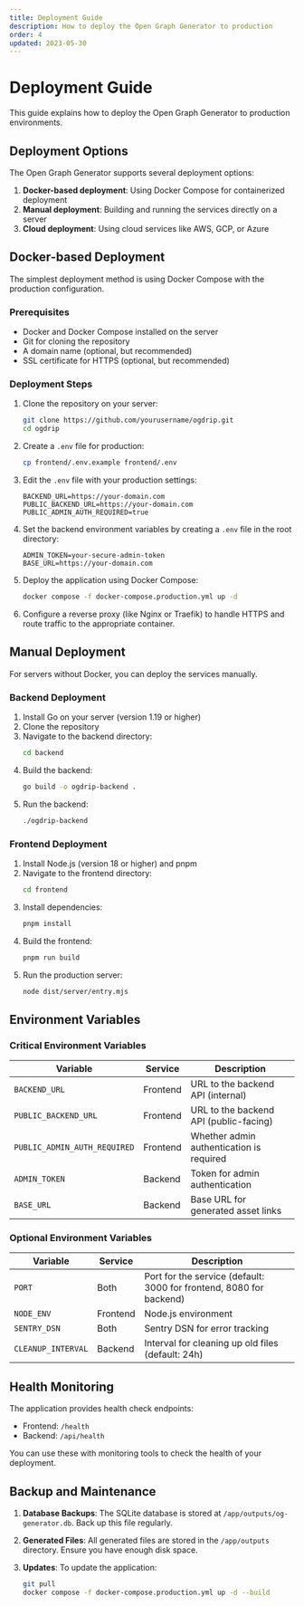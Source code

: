 ```yaml
---
title: Deployment Guide
description: How to deploy the Open Graph Generator to production
order: 4
updated: 2023-05-30
---
```


# Deployment Guide

This guide explains how to deploy the Open Graph Generator to production environments.

## Deployment Options

The Open Graph Generator supports several deployment options:

1. **Docker-based deployment**: Using Docker Compose for containerized deployment
2. **Manual deployment**: Building and running the services directly on a server
3. **Cloud deployment**: Using cloud services like AWS, GCP, or Azure

## Docker-based Deployment

The simplest deployment method is using Docker Compose with the production configuration.

### Prerequisites

- Docker and Docker Compose installed on the server
- Git for cloning the repository
- A domain name (optional, but recommended)
- SSL certificate for HTTPS (optional, but recommended)

### Deployment Steps

1. Clone the repository on your server:

   ```bash
   git clone https://github.com/yourusername/ogdrip.git
   cd ogdrip
   ```

2. Create a `.env` file for production:

   ```bash
   cp frontend/.env.example frontend/.env
   ```

3. Edit the `.env` file with your production settings:

   ```
   BACKEND_URL=https://your-domain.com
   PUBLIC_BACKEND_URL=https://your-domain.com
   PUBLIC_ADMIN_AUTH_REQUIRED=true
   ```

4. Set the backend environment variables by creating a `.env` file in the root directory:

   ```
   ADMIN_TOKEN=your-secure-admin-token
   BASE_URL=https://your-domain.com
   ```

5. Deploy the application using Docker Compose:

   ```bash
   docker compose -f docker-compose.production.yml up -d
   ```

6. Configure a reverse proxy (like Nginx or Traefik) to handle HTTPS and route traffic to the appropriate container.

## Manual Deployment

For servers without Docker, you can deploy the services manually.

### Backend Deployment

1. Install Go on your server (version 1.19 or higher)
2. Clone the repository
3. Navigate to the backend directory:
   ```bash
   cd backend
   ```
4. Build the backend:
   ```bash
   go build -o ogdrip-backend .
   ```
5. Run the backend:
   ```bash
   ./ogdrip-backend
   ```

### Frontend Deployment

1. Install Node.js (version 18 or higher) and pnpm
2. Navigate to the frontend directory:
   ```bash
   cd frontend
   ```
3. Install dependencies:
   ```bash
   pnpm install
   ```
4. Build the frontend:
   ```bash
   pnpm run build
   ```
5. Run the production server:
   ```bash
   node dist/server/entry.mjs
   ```

## Environment Variables

### Critical Environment Variables

| Variable                     | Service  | Description                              |
| ---------------------------- | -------- | ---------------------------------------- |
| `BACKEND_URL`                | Frontend | URL to the backend API (internal)        |
| `PUBLIC_BACKEND_URL`         | Frontend | URL to the backend API (public-facing)   |
| `PUBLIC_ADMIN_AUTH_REQUIRED` | Frontend | Whether admin authentication is required |
| `ADMIN_TOKEN`                | Backend  | Token for admin authentication           |
| `BASE_URL`                   | Backend  | Base URL for generated asset links       |

### Optional Environment Variables

| Variable           | Service  | Description                                                         |
| ------------------ | -------- | ------------------------------------------------------------------- |
| `PORT`             | Both     | Port for the service (default: 3000 for frontend, 8080 for backend) |
| `NODE_ENV`         | Frontend | Node.js environment                                                 |
| `SENTRY_DSN`       | Both     | Sentry DSN for error tracking                                       |
| `CLEANUP_INTERVAL` | Backend  | Interval for cleaning up old files (default: 24h)                   |

## Health Monitoring

The application provides health check endpoints:

- Frontend: `/health`
- Backend: `/api/health`

You can use these with monitoring tools to check the health of your deployment.

## Backup and Maintenance

1. **Database Backups**: The SQLite database is stored at `/app/outputs/og-generator.db`. Back up this file regularly.

2. **Generated Files**: All generated files are stored in the `/app/outputs` directory. Ensure you have enough disk space.

3. **Updates**: To update the application:
   ```bash
   git pull
   docker compose -f docker-compose.production.yml up -d --build
   ```
